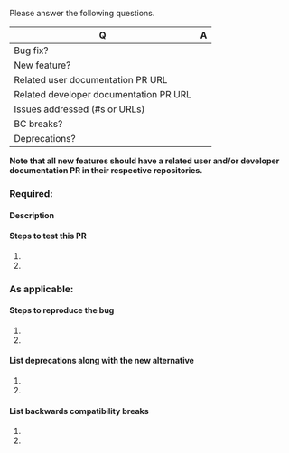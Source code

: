 Please answer the following questions. 

| Q                                      | A
| -------------------------------------- | ---
| Bug fix?                               | 
| New feature?                           | 
| Related user documentation PR URL      |
| Related developer documentation PR URL |
| Issues addressed (#s or URLs)          |
| BC breaks?                             | 
| Deprecations?                          |  

**Note that all new features should have a related user and/or developer documentation PR in their respective repositories.** 

### Required:

#### Description


#### Steps to test this PR
1. 
2. 

### As applicable:

#### Steps to reproduce the bug
1. 
2. 

#### List deprecations along with the new alternative
1. 
2.

#### List backwards compatibility breaks
1. 
2.